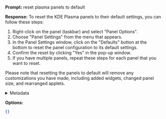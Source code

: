 **Prompt:**
reset plasma panels to default


**Response:**
To reset the KDE Plasma panels to their default settings, you can follow these steps:

1. Right-click on the panel (taskbar) and select "Panel Options".
2. Choose "Panel Settings" from the menu that appears.
3. In the Panel Settings window, click on the "Defaults" button at the bottom to reset the panel configuration to its default settings.
4. Confirm the reset by clicking "Yes" in the pop-up window.
5. If you have multiple panels, repeat these steps for each panel that you want to reset.

Please note that resetting the panels to default will remove any customizations you have made, including added widgets, changed panel size, and rearranged applets.

<details><summary>Metadata</summary>

- Duration: 4050 ms
- Datetime: 2023-08-26T19:53:01.047060
- Model: gpt-3.5-turbo-0613

</details>

**Options:**
```json
{}
```

